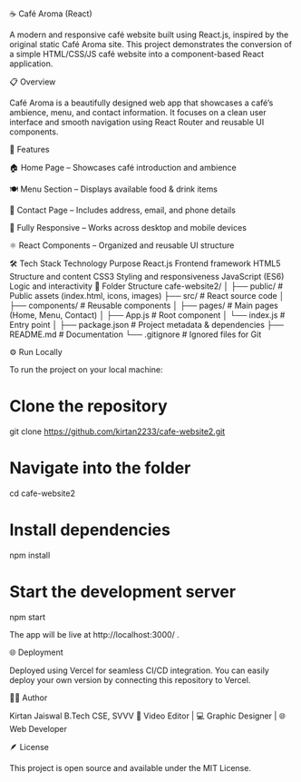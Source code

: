 ☕ Café Aroma (React)

A modern and responsive café website built using React.js, inspired by the original static Café Aroma site.
This project demonstrates the conversion of a simple HTML/CSS/JS café website into a component-based React application.

📋 Overview

Café Aroma is a beautifully designed web app that showcases a café’s ambience, menu, and contact information.
It focuses on a clean user interface and smooth navigation using React Router and reusable UI components.

🚀 Features

🏠 Home Page – Showcases café introduction and ambience

🍽️ Menu Section – Displays available food & drink items

📍 Contact Page – Includes address, email, and phone details

📱 Fully Responsive – Works across desktop and mobile devices

⚛️ React Components – Organized and reusable UI structure

🛠️ Tech Stack
Technology	Purpose
React.js	Frontend framework
HTML5	Structure and content
CSS3	Styling and responsiveness
JavaScript (ES6)	Logic and interactivity
🧩 Folder Structure
cafe-website2/
│
├── public/              # Public assets (index.html, icons, images)
├── src/                 # React source code
│   ├── components/      # Reusable components
│   ├── pages/           # Main pages (Home, Menu, Contact)
│   ├── App.js           # Root component
│   └── index.js         # Entry point
│
├── package.json         # Project metadata & dependencies
├── README.md            # Documentation
└── .gitignore           # Ignored files for Git

⚙️ Run Locally

To run the project on your local machine:

# Clone the repository
git clone https://github.com/kirtan2233/cafe-website2.git

# Navigate into the folder
cd cafe-website2

# Install dependencies
npm install

# Start the development server
npm start


The app will be live at http://localhost:3000/
.

🌐 Deployment

Deployed using Vercel for seamless CI/CD integration.
You can easily deploy your own version by connecting this repository to Vercel.

👨‍💻 Author

Kirtan Jaiswal
B.Tech CSE, SVVV
🎨 Video Editor | 💻 Graphic Designer | 🌐 Web Developer

🪶 License

This project is open source and available under the MIT License.
